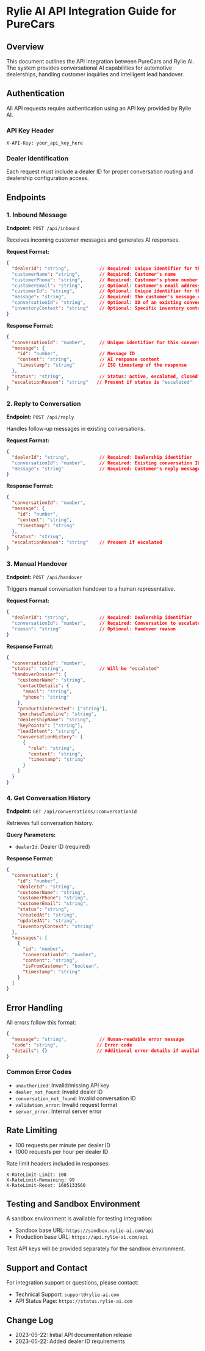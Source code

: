 # Rylie AI API Integration Guide for PureCars

## Overview

This document outlines the API integration between PureCars and Rylie AI. The system provides conversational AI capabilities for automotive dealerships, handling customer inquiries and intelligent lead handover.

## Authentication

All API requests require authentication using an API key provided by Rylie AI.

### API Key Header
```
X-API-Key: your_api_key_here
```

### Dealer Identification
Each request must include a dealer ID for proper conversation routing and dealership configuration access.

## Endpoints

### 1. Inbound Message
**Endpoint:** `POST /api/inbound`

Receives incoming customer messages and generates AI responses.

**Request Format:**
```json
{
  "dealerId": "string",           // Required: Unique identifier for the dealership
  "customerName": "string",       // Required: Customer's name
  "customerPhone": "string",      // Required: Customer's phone number in E.164 format
  "customerEmail": "string",      // Optional: Customer's email address
  "customerId": "string",         // Optional: Unique identifier for the customer in PureCars system
  "message": "string",            // Required: The customer's message content
  "conversationId": "string",     // Optional: ID of an existing conversation
  "inventoryContext": "string"    // Optional: Specific inventory context
}
```

**Response Format:**
```json
{
  "conversationId": "number",     // Unique identifier for this conversation
  "message": {
    "id": "number",               // Message ID
    "content": "string",          // AI response content
    "timestamp": "string"         // ISO timestamp of the response
  },
  "status": "string",             // Status: active, escalated, closed
  "escalationReason": "string"   // Present if status is "escalated"
}
```

### 2. Reply to Conversation
**Endpoint:** `POST /api/reply`

Handles follow-up messages in existing conversations.

**Request Format:**
```json
{
  "dealerId": "string",           // Required: Dealership identifier
  "conversationId": "number",     // Required: Existing conversation ID 
  "message": "string"             // Required: Customer's reply message
}
```

**Response Format:**
```json
{
  "conversationId": "number",
  "message": {
    "id": "number",
    "content": "string",
    "timestamp": "string"
  },
  "status": "string",
  "escalationReason": "string"    // Present if escalated
}
```

### 3. Manual Handover
**Endpoint:** `POST /api/handover`

Triggers manual conversation handover to a human representative.

**Request Format:**
```json
{
  "dealerId": "string",           // Required: Dealership identifier
  "conversationId": "number",     // Required: Conversation to escalate
  "reason": "string"              // Optional: Handover reason
}
```

**Response Format:**
```json
{
  "conversationId": "number",
  "status": "string",             // Will be "escalated"
  "handoverDossier": {
    "customerName": "string",
    "contactDetails": {
      "email": "string",
      "phone": "string"
    },
    "productsInterested": ["string"],
    "purchaseTimeline": "string",
    "dealershipName": "string",
    "keyPoints": ["string"],
    "leadIntent": "string",
    "conversationHistory": [
      {
        "role": "string",
        "content": "string",
        "timestamp": "string"
      }
    ]
  }
}
```

### 4. Get Conversation History
**Endpoint:** `GET /api/conversations/:conversationId`

Retrieves full conversation history.

**Query Parameters:**
- `dealerId`: Dealer ID (required)

**Response Format:**
```json
{
  "conversation": {
    "id": "number",
    "dealerId": "string", 
    "customerName": "string",
    "customerPhone": "string",
    "customerEmail": "string",
    "status": "string",
    "createdAt": "string",
    "updatedAt": "string",
    "inventoryContext": "string"
  },
  "messages": [
    {
      "id": "number",
      "conversationId": "number",
      "content": "string",
      "isFromCustomer": "boolean",
      "timestamp": "string"
    }
  ]
}
```

## Error Handling

All errors follow this format:
```json
{
  "message": "string",            // Human-readable error message
  "code": "string",              // Error code
  "details": {}                  // Additional error details if available
}
```

### Common Error Codes
- `unauthorized`: Invalid/missing API key
- `dealer_not_found`: Invalid dealer ID
- `conversation_not_found`: Invalid conversation ID
- `validation_error`: Invalid request format
- `server_error`: Internal server error

## Rate Limiting
- 100 requests per minute per dealer ID
- 1000 requests per hour per dealer ID

Rate limit headers included in responses:
```
X-RateLimit-Limit: 100
X-RateLimit-Remaining: 99
X-RateLimit-Reset: 1605133560
```
## Testing and Sandbox Environment

A sandbox environment is available for testing integration:

- Sandbox base URL: `https://sandbox.rylie-ai.com/api`
- Production base URL: `https://api.rylie-ai.com/api`

Test API keys will be provided separately for the sandbox environment.

## Support and Contact

For integration support or questions, please contact:

- Technical Support: `support@rylie-ai.com`
- API Status Page: `https://status.rylie-ai.com`

## Change Log

- 2023-05-22: Initial API documentation release
- 2023-05-22: Added dealer ID requirements